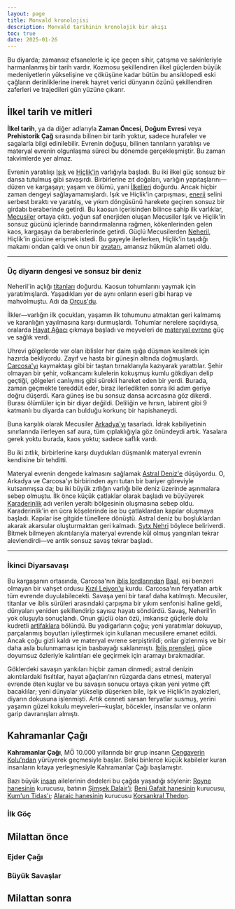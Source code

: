 ```yaml
---
layout: page
title: Monvald kronolojisi
description: Monvald tarihinin kronolojik bir akışı
toc: true
date: 2025-01-26
---
```

Bu diyarda; zamansız efsanelerle iç içe geçen sihir, çatışma ve sakinleriyle harmanlanmış bir tarih vardır. Kozmosu şekillendiren ilkel güçlerden büyük medeniyetlerin yükselişine ve çöküşüne kadar bütün bu ansiklopedi eski çağların derinliklerine inerek hayret verici dünyanın özünü şekillendiren zaferleri ve trajedileri gün yüzüne çıkarır.

## İlkel tarih ve mitleri
**İlkel tarih**, ya da diğer adlarıyla **Zaman Öncesi**, **Doğum Evresi** veya **Prehistorik Çağ** sırasında bilinen bir tarih yoktur, sadece hurafeler ve sagalarla bilgi edinilebilir. Evrenin doğuşu, bilinen tanrıların yaratılışı ve materyal evrenin olgunlaşma süreci bu dönemde gerçekleşmiştir. Bu zaman takvimlerde yer almaz.

Evrenin yaratılışı [Işık]() ve [Hiçlik'in]() varlığıyla başladı. Bu iki ilkel güç sonsuz bir dansa tutulmuş gibi savaşırdı. Birbirlerine zıt doğaları, varlığın yapıtaşlarını—düzen ve kargaşayı; yaşam ve ölümü, yani [İlkelleri]() doğurdu. Ancak hiçbir zaman dengeyi sağlayamamışlardı. Işık ve Hiçlik'in çarpışması, [enerji]() selini serbest bıraktı ve yaratılış, ve yıkım döngüsünü harekete geçiren sonsuz bir girdabı beraberinde getirdi. Bu kaosun içerisinden bilince sahip ilk varlıklar, [Mecusiler]() ortaya çıktı. yoğun saf enerjiden oluşan Mecusiler Işık ve Hiçlik'in sonsuz gücünü içlerinde barındırmalarına rağmen, kökenlerinden gelen kaos, kargaşayı da beraberlerinde getirdi. Güçlü Mecusilerden [Neheril](), Hiçlik'in gücüne erişmek istedi. Bu gayeyle ilerlerken, Hiçlik'in taşıdığı makamı ondan çaldı ve onun bir [avatarı](), amansız hükmün alameti oldu.

---
### Üç diyarın dengesi ve sonsuz bir deniz
Neheril'in açlığı [titanları]() doğurdu. Kaosun tohumlarını yaymak için yaratılmışlardı. Yaşadıkları yer de aynı onların eseri gibi harap ve mahvolmuştu. Adı da [Orcus'du]().

İlkler—varlığın ilk çocukları, yaşamın ilk tohumunu atmaktan geri kalmamış ve karanlığın yayılmasına karşı durmuşlardı. Tohumlar nerelere saçıldıysa, oralarda [Hayat Ağacı]() çıkmaya başladı ve meyveleri de [materyal evrene]() güç ve sağlık verdi.

Uhrevi gölgelerde var olan iblisler her daim ışığa düşman kesilmek için hazırda bekliyordu. Zayıf ve hasta bir güneşin altında doğmuşlardı. [Carcosa'yı]() kaymaktaşı gibi bir taştan tırnaklarıyla kazıyarak yarattılar. Şehir olmayan bir şehir, volkancamı kulelerin kokuşmuş kumlu gökdiyarı delip geçtiği, gölgeleri canlıymış gibi sürekli hareket eden bir yerdi. Burada, zaman geçmekte tereddüt eder, biraz ilerledikten sonra iki adım geriye doğru düşerdi. Kara güneş ise bu sonsuz dansa acırcasına göz dikerdi. Burası ölümlüler için bir diyar değildi. Deliliğin ve hırsın, labirent gibi 9 katmanlı bu diyarda can bulduğu korkunç bir hapishaneydi.

Buna karşılık olarak Mecusiler [Arkadya'yı]() tasarladı. İdrak kabiliyetinin sınırlarında ilerleyen saf aura, tüm çıplaklığıyla göz önündeydi artık. Yasalara gerek yoktu burada, kaos yoktu; sadece saflık vardı.

Bu iki zıtlık, birbirlerine karşı duydukları düşmanlık materyal evrenin kendisine bir tehditti.

Materyal evrenin dengede kalmasını sağlamak [Astral Deniz'e]() düşüyordu. O, Arkadya ve Carcosa'yı birbirinden ayrı tutan bir bariyer göreviyle kutsanmışsa da; bu iki büyük zıtlığın varlığı bile deniz üzerinde aşınmalara sebep olmuştu. İlk önce küçük çatlaklar olarak başladı ve büyüyerek [Karaderinlik]() adı verilen yeraltı bölgesinin oluşmasına sebep oldu. Karaderinlik'in en ücra köşelerinde ise bu çatlaklardan kapılar oluşmaya başladı. Kapılar ise gitgide tünellere dönüştü. Astral deniz bu boşluklardan akarak akarsular oluşturmaktan geri kalmadı. [Sytx Nehri]() böylece beliriverdi. Bitmek bilmeyen akıntılarıyla materyal evrende kül olmuş yangınları tekrar alevlendirdi—ve antik sonsuz savaş tekrar başladı.

---
### İkinci Diyarsavaşı
Bu kargaşanın ortasında, Carcosa'nın [iblis lordlarından]() [Baal](), eşi benzeri olmayan bir vahşet ordusu [Kızıl Lejyon'u]() kurdu. Carcosa'nın feryatları artık tüm evrende duyulabilecekti. Savaşa yeni bir taraf daha katılmıştı. Mecusiler, titanlar ve iblis sürüleri arasındaki çarpışma bir yıkım senfonisi haline geldi, dünyaları yeniden şekillendirip sayısız hayatı söndürdü. Savaş, Neheril’in yok oluşuyla sonuçlandı. Onun güçlü olan özü, imkansız güçlerle dolu kudretli [artifaklara]() bölündü. Bu yadigarların çoğu; yeni yaratımlar dokuyup, parçalanmış boyutları iyileştirmek için kullanan mecusilere emanet edildi. Ancak çoğu gizli kaldı ve materyal evrene serpiştirildi; onlar gizlenmiş ve bir daha asla bulunmaması için basbayağı saklanmıştı. [İblis prensleri](), güce doyumsuz özleriyle kalıntıları ele geçirmek için aramayı bırakmadılar.

Göklerdeki savaşın yankıları hiçbir zaman dinmedi; astral denizin akıntılardaki fısıltılar, hayat ağaçları’nın rüzgarda dans etmesi, materyal evrende öten kuşlar ve bu savaşın sonucu ortaya çıkan yeni yetme çift bacaklılar; yeni dünyalar yükselip düşerken bile, Işık ve Hiçlik’in ayakizleri, diyarın dokusuna işlenmişti. Artık cenneti sarsan feryatlar susmuş, yerini yaşamın güzel kokulu meyveleri—kuşlar, böcekler, insansılar ve onların garip davranışları almıştı.
## Kahramanlar Çağı
**Kahramanlar Çağı**, MÖ 10.000 yıllarında bir grup insanın [Cengaverin Kolu'ndan]() yürüyerek geçmesiyle başlar. Belki binlerce küçük kabileler kuran insanların kıtaya yerleşmesiyle Kahramanlar Çağı başlamıştır.

Bazı büyük [insan]() ailelerinin dedeleri bu çağda yaşadığı söylenir: [Royne hanesinin]() kurucusu, batının [Şimşek Dalair'i](); [Beni Gafait hanesinin]() kurucusu, [Kum'un Tidas'ı](); [Alaraic hanesinin]() kurucusu [Korsankral Thedon]().

### İlk Göç


## Milattan önce

### Ejder Çağı

### Büyük Savaşlar

## Milattan sonra

